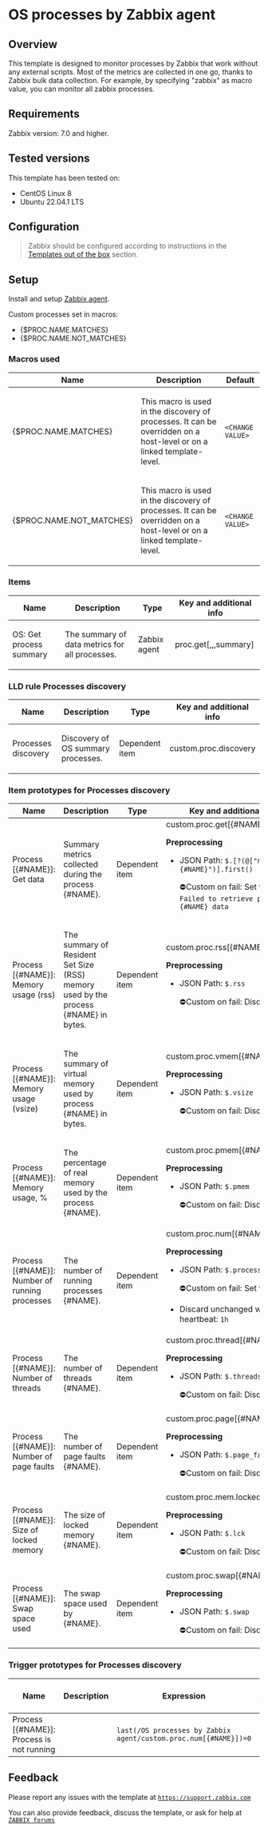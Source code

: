 
# OS processes by Zabbix agent

## Overview

This template is designed to monitor processes by Zabbix that work without any external scripts.
Most of the metrics are collected in one go, thanks to Zabbix bulk data collection.
For example, by specifying "zabbix" as macro value, you can monitor all zabbix processes.

## Requirements

Zabbix version: 7.0 and higher.

## Tested versions

This template has been tested on:
- CentOS Linux 8
- Ubuntu 22.04.1 LTS

## Configuration

> Zabbix should be configured according to instructions in the [Templates out of the box](https://www.zabbix.com/documentation/7.0/manual/config/templates_out_of_the_box) section.

## Setup

Install and setup [Zabbix agent](https://www.zabbix.com/documentation/6.4/manual/installation/install_from_packages).

Custom processes set in macros:

- {$PROC.NAME.MATCHES}
- {$PROC.NAME.NOT_MATCHES}

### Macros used

|Name|Description|Default|
|----|-----------|-------|
|{$PROC.NAME.MATCHES}|<p>This macro is used in the discovery of processes. It can be overridden on a host-level or on a linked template-level.</p>|`<CHANGE VALUE>`|
|{$PROC.NAME.NOT_MATCHES}|<p>This macro is used in the discovery of processes. It can be overridden on a host-level or on a linked template-level.</p>|`<CHANGE VALUE>`|

### Items

|Name|Description|Type|Key and additional info|
|----|-----------|----|-----------------------|
|OS: Get process summary|<p>The summary of data metrics for all processes.</p>|Zabbix agent|proc.get[,,,summary]|

### LLD rule Processes discovery

|Name|Description|Type|Key and additional info|
|----|-----------|----|-----------------------|
|Processes discovery|<p>Discovery of OS summary processes.</p>|Dependent item|custom.proc.discovery|

### Item prototypes for Processes discovery

|Name|Description|Type|Key and additional info|
|----|-----------|----|-----------------------|
|Process [{#NAME}]: Get data|<p>Summary metrics collected during the process {#NAME}.</p>|Dependent item|custom.proc.get[{#NAME}]<p>**Preprocessing**</p><ul><li><p>JSON Path: `$.[?(@["name"]=="{#NAME}")].first()`</p><p>⛔️Custom on fail: Set value to: `Failed to retrieve process {#NAME} data`</p></li></ul>|
|Process [{#NAME}]: Memory usage (rss)|<p>The summary of Resident Set Size (RSS) memory used by the process {#NAME} in bytes.</p>|Dependent item|custom.proc.rss[{#NAME}]<p>**Preprocessing**</p><ul><li><p>JSON Path: `$.rss`</p><p>⛔️Custom on fail: Discard value</p></li></ul>|
|Process [{#NAME}]: Memory usage (vsize)|<p>The summary of virtual memory used by process {#NAME} in bytes.</p>|Dependent item|custom.proc.vmem[{#NAME}]<p>**Preprocessing**</p><ul><li><p>JSON Path: `$.vsize`</p><p>⛔️Custom on fail: Discard value</p></li></ul>|
|Process [{#NAME}]: Memory usage, %|<p>The percentage of real memory used by the process {#NAME}.</p>|Dependent item|custom.proc.pmem[{#NAME}]<p>**Preprocessing**</p><ul><li><p>JSON Path: `$.pmem`</p><p>⛔️Custom on fail: Discard value</p></li></ul>|
|Process [{#NAME}]: Number of running processes|<p>The number of running processes {#NAME}.</p>|Dependent item|custom.proc.num[{#NAME}]<p>**Preprocessing**</p><ul><li><p>JSON Path: `$.processes`</p><p>⛔️Custom on fail: Set value to: `0`</p></li><li><p>Discard unchanged with heartbeat: `1h`</p></li></ul>|
|Process [{#NAME}]: Number of threads|<p>The number of threads {#NAME}.</p>|Dependent item|custom.proc.thread[{#NAME}]<p>**Preprocessing**</p><ul><li><p>JSON Path: `$.threads`</p><p>⛔️Custom on fail: Discard value</p></li></ul>|
|Process [{#NAME}]: Number of page faults|<p>The number of page faults {#NAME}.</p>|Dependent item|custom.proc.page[{#NAME}]<p>**Preprocessing**</p><ul><li><p>JSON Path: `$.page_faults`</p><p>⛔️Custom on fail: Discard value</p></li></ul>|
|Process [{#NAME}]: Size of locked memory|<p>The size of locked memory {#NAME}.</p>|Dependent item|custom.proc.mem.locked[{#NAME}]<p>**Preprocessing**</p><ul><li><p>JSON Path: `$.lck`</p><p>⛔️Custom on fail: Discard value</p></li></ul>|
|Process [{#NAME}]: Swap space used|<p>The swap space used by {#NAME}.</p>|Dependent item|custom.proc.swap[{#NAME}]<p>**Preprocessing**</p><ul><li><p>JSON Path: `$.swap`</p><p>⛔️Custom on fail: Discard value</p></li></ul>|

### Trigger prototypes for Processes discovery

|Name|Description|Expression|Severity|Dependencies and additional info|
|----|-----------|----------|--------|--------------------------------|
|Process [{#NAME}]: Process is not running||`last(/OS processes by Zabbix agent/custom.proc.num[{#NAME}])=0`|High|**Manual close**: Yes|

## Feedback

Please report any issues with the template at [`https://support.zabbix.com`](https://support.zabbix.com)

You can also provide feedback, discuss the template, or ask for help at [`ZABBIX forums`](https://www.zabbix.com/forum/zabbix-suggestions-and-feedback)

